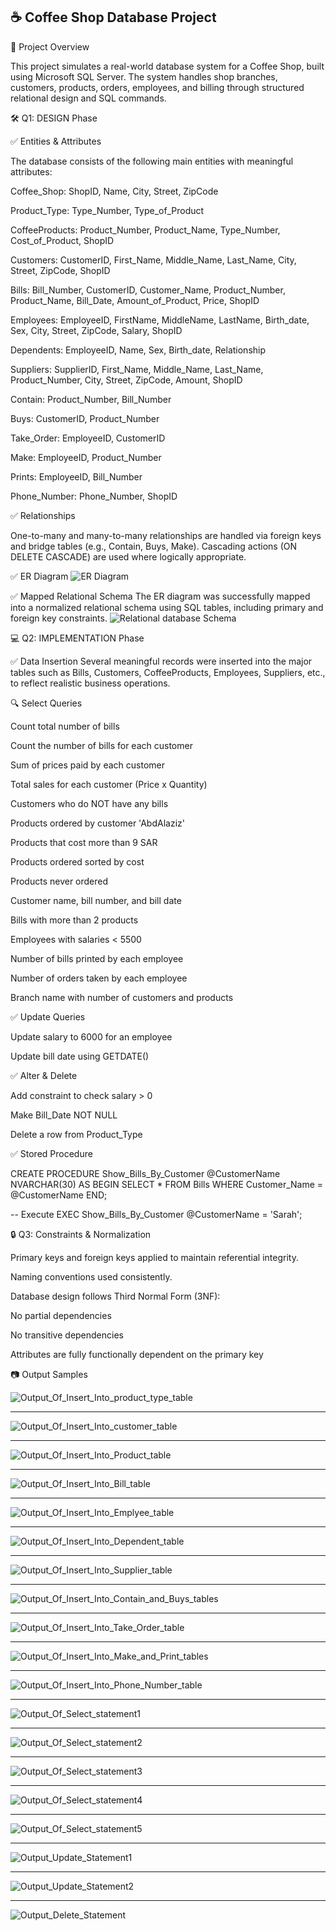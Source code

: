 ## ☕️ Coffee Shop Database Project ##

📃 Project Overview

This project simulates a real-world database system for a Coffee Shop, built using Microsoft SQL Server. The system handles shop branches, customers, products, orders, employees, and billing through structured relational design and SQL commands.

🛠️ Q1: DESIGN Phase

✅ Entities & Attributes

The database consists of the following main entities with meaningful attributes:

Coffee_Shop: ShopID, Name, City, Street, ZipCode

Product_Type: Type_Number, Type_of_Product

CoffeeProducts: Product_Number, Product_Name, Type_Number, Cost_of_Product, ShopID

Customers: CustomerID, First_Name, Middle_Name, Last_Name, City, Street, ZipCode, ShopID

Bills: Bill_Number, CustomerID, Customer_Name, Product_Number, Product_Name, Bill_Date, Amount_of_Product, Price, ShopID

Employees: EmployeeID, FirstName, MiddleName, LastName, Birth_date, Sex, City, Street, ZipCode, Salary, ShopID

Dependents: EmployeeID, Name, Sex, Birth_date, Relationship

Suppliers: SupplierID, First_Name, Middle_Name, Last_Name, Product_Number, City, Street, ZipCode, Amount, ShopID

Contain: Product_Number, Bill_Number

Buys: CustomerID, Product_Number

Take_Order: EmployeeID, CustomerID

Make: EmployeeID, Product_Number

Prints: EmployeeID, Bill_Number

Phone_Number: Phone_Number, ShopID

✅ Relationships

One-to-many and many-to-many relationships are handled via foreign keys and bridge tables (e.g., Contain, Buys, Make).
Cascading actions (ON DELETE CASCADE) are used where logically appropriate.

✅ ER Diagram
![ER Diagram](https://github.com/Azhaar01/Database-for-coffee-shop/blob/main/ER%20digram%20for%20coffee%20shop%20DataBase.png)

✅ Mapped Relational Schema
The ER diagram was successfully mapped into a normalized relational schema using SQL tables, including primary and foreign key constraints.
![Relational database Schema](https://github.com/Azhaar01/Database-for-coffee-shop/blob/main/Relational-database-schema.png)


💻 Q2: IMPLEMENTATION Phase

✅ Data Insertion
Several meaningful records were inserted into the major tables such as Bills, Customers, CoffeeProducts, Employees, Suppliers, etc., to reflect realistic business operations.

🔍 Select Queries

Count total number of bills

Count the number of bills for each customer

Sum of prices paid by each customer

Total sales for each customer (Price x Quantity)

Customers who do NOT have any bills

Products ordered by customer 'AbdAlaziz'

Products that cost more than 9 SAR

Products ordered sorted by cost

Products never ordered

Customer name, bill number, and bill date

Bills with more than 2 products

Employees with salaries < 5500

Number of bills printed by each employee

Number of orders taken by each employee

Branch name with number of customers and products

✅ Update Queries

Update salary to 6000 for an employee

Update bill date using GETDATE()

✅ Alter & Delete

Add constraint to check salary > 0

Make Bill_Date NOT NULL

Delete a row from Product_Type

✅ Stored Procedure

CREATE PROCEDURE Show_Bills_By_Customer
	@CustomerName NVARCHAR(30)
AS
BEGIN
	SELECT *
	FROM Bills
	WHERE Customer_Name = @CustomerName
END;

-- Execute
EXEC Show_Bills_By_Customer @CustomerName = 'Sarah';

🔒 Q3: Constraints & Normalization

Primary keys and foreign keys applied to maintain referential integrity.

Naming conventions used consistently.

Database design follows Third Normal Form (3NF):

No partial dependencies

No transitive dependencies

Attributes are fully functionally dependent on the primary key

📷 Output Samples

![Output_Of_Insert_Into_product_type_table](https://github.com/Azhaar01/Database-for-coffee-shop/blob/main/Output/output-insert-into-product-type.png)
___
![Output_Of_Insert_Into_customer_table](https://github.com/Azhaar01/Database-for-coffee-shop/blob/main/Output/Insert_Into_Customer.png)
___
![Output_Of_Insert_Into_Product_table](https://github.com/Azhaar01/Database-for-coffee-shop/blob/main/Output/Insert-Into-Product.png)
___
![Output_Of_Insert_Into_Bill_table](https://github.com/Azhaar01/Database-for-coffee-shop/blob/main/Output/Insert_into_Bill.png)
___
![Output_Of_Insert_Into_Emplyee_table](https://github.com/Azhaar01/Database-for-coffee-shop/blob/main/Output/Insert_Into_Emplyee.png)
___
![Output_Of_Insert_Into_Dependent_table](https://github.com/Azhaar01/Database-for-coffee-shop/blob/main/Output/Insert_Into_Dependent.png)
___
![Output_Of_Insert_Into_Supplier_table](https://github.com/Azhaar01/Database-for-coffee-shop/blob/main/Output/Insert_Into_Supplier.png)
___
![Output_Of_Insert_Into_Contain_and_Buys_tables](https://github.com/Azhaar01/Database-for-coffee-shop/blob/main/Output/Insert_Into_Contain_and_Buys.png)
___
![Output_Of_Insert_Into_Take_Order_table](https://github.com/Azhaar01/Database-for-coffee-shop/blob/main/Output/Insert_Into_Take_Order.png)
___
![Output_Of_Insert_Into_Make_and_Print_tables](https://github.com/Azhaar01/Database-for-coffee-shop/blob/main/Output/Insert_Into_Make_and_Print.png)
___
![Output_Of_Insert_Into_Phone_Number_table](https://github.com/Azhaar01/Database-for-coffee-shop/blob/main/Output/Insert_Into_Phone_Number.png)
___
![Output_Of_Select_statement1](https://github.com/Azhaar01/Database-for-coffee-shop/blob/main/Output/Output_Select_1.png)
___
![Output_Of_Select_statement2](https://github.com/Azhaar01/Database-for-coffee-shop/blob/main/Output/Output_Select_2.png)
___
![Output_Of_Select_statement3](https://github.com/Azhaar01/Database-for-coffee-shop/blob/main/Output/Output_Select_3.png)
___
![Output_Of_Select_statement4](https://github.com/Azhaar01/Database-for-coffee-shop/blob/main/Output/Output_Select_4.png)
___
![Output_Of_Select_statement5](https://github.com/Azhaar01/Database-for-coffee-shop/blob/main/Output/Output_Select_5.png)
___
![Output_Update_Statement1](https://github.com/Azhaar01/Database-for-coffee-shop/blob/main/Output/Output_Update_1.png)
___
![Output_Update_Statement2](https://github.com/Azhaar01/Database-for-coffee-shop/blob/main/Output/Output_Update_2.png)
___
![Output_Delete_Statement](https://github.com/Azhaar01/Database-for-coffee-shop/blob/main/Output/Output_Delete.png)
